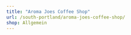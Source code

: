 ```yaml
---
title: "Aroma Joes Coffee Shop"
url: /south-portland/aroma-joes-coffee-shop/
shop: Allgemein
---
```

